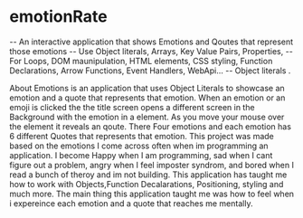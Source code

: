 # emotionRate

<!-- -- Change the font, review functions and names before moving on. Figure out your color gradients dont over think it. Find an animation you will like to use as well.
-- Make comments of everything and write a brief summary of everything you are doing and your process as well on the wake up. -->

-- An interactive application that shows Emotions and Qoutes that represent those emotions
-- Use Object literals, Arrays, Key Value Pairs, Properties,
-- For Loops, DOM maunipulation, HTML elements, CSS styling, Function Declarations, Arrow Functions, Event Handlers, WebApi...
-- Object literals .

About Emotions is an application that uses Object Literals to showcase an emotion and a quote that represents that emotion. When an emotion or an emoji is clicked the the title screen opens a different screen in the Background with the emotion in a element. As you move your mouse over the element it reveals an qoute. There Four emotions and each emotion has 6 different Quotes that represents that emotion. This project was made based on the emotions I come across often when im programming an application. I become Happy when I am programming, sad when I cant figure out a problem, angry when I feel imposter syndrom, and bored when I read a bunch of theroy and im not building. This application has taught me how to work with Objects,Function Decalarations, Positioning, styling and much more. The main thing this application taught me was how to feel when i expereince each emotion and a quote that reaches me mentally.
